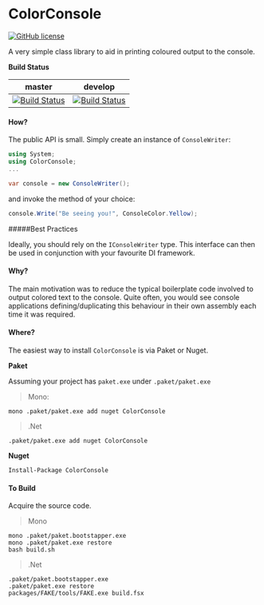 # ColorConsole 
[![GitHub license](https://img.shields.io/badge/license-GPLv2-blue.svg)](https://raw.githubusercontent.com/RMCKirby/ColorConsole/master/License.txt)


A very simple class library to aid in printing coloured output to the console.

**Build Status**

| master                                                                                                                   | develop            |
|--------------------------------------------------------------------------------------------------------------------------|--------------------|
| [![Build Status](https://travis-ci.org/RMCKirby/ColorConsole.svg?branch=master)](https://travis-ci.org/RMCKirby/ColorConsole) | [![Build Status](https://travis-ci.org/RMCKirby/ColorConsole.svg?branch=develop)](https://travis-ci.org/RMCKirby/ColorConsole) |

#### How?

The public API is small. Simply create an instance of `ConsoleWriter`:

```csharp
using System;
using ColorConsole;
...

var console = new ConsoleWriter();
```
and invoke the method of your choice:
```csharp
console.Write("Be seeing you!", ConsoleColor.Yellow);
```

#####Best Practices

Ideally, you should rely on the `IConsoleWriter` type.
This interface can then be used in conjunction with your favourite DI framework.

#### Why?

The main motivation was to reduce the typical boilerplate code involved to output colored text to the console.
Quite often, you would see console applications defining/duplicating this behaviour in their own assembly each time it was required.

#### Where?
The easiest way to install `ColorConsole` is via Paket or Nuget.

**Paket**

Assuming your project has `paket.exe` under `.paket/paket.exe`

>Mono:
```
mono .paket/paket.exe add nuget ColorConsole
```
>.Net
```
.paket/paket.exe add nuget ColorConsole
```

**Nuget**

`Install-Package ColorConsole`

#### To Build
Acquire the source code.
>Mono
```
mono .paket/paket.bootstapper.exe
mono .paket/paket.exe restore
bash build.sh
```
>.Net
```
.paket/paket.bootstapper.exe
.paket/paket.exe restore
packages/FAKE/tools/FAKE.exe build.fsx
```
